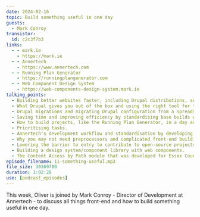 ```yaml
---
date: 2024-02-16
topic: Build something useful in one day
guests:
  - Mark Conroy
transistor:
  id: c2c3f7b3
links:
  - - mark.ie
    - https://mark.ie
  - - Annertech
    - https://www.annertech.com
  - - Running Plan Generator
    - https://runningplangenerator.com
  - - Web Component Design System
    - https://web-components-design-system.mark.ie
talking_points:
  - Building better websites faster, including Drupal distributions, such as LocalGov.
  - What Drupal gives you out of the box and using the right tool for the job.
  - Drupal migrations and migrating Drupal configuration from a spreadsheet.
  - Saving time and improving efficiency by standardising base builds with Docksal and Composer.
  - How to build projects, like the Running Plan Generator, in a day and training for 10Ks and marathons.
  - Prioritising tasks.
  - Annertech's development workflow and standardisation by developing on remote servers.
  - Why you may not need preprocessors and complicated front-end build tools, and reducing complexity using vanilla CSS, JavaScript and web components.
  - Lowering the barrier to entry to contribute to open-source projects.
  - Building a design system/component library with web components.
  - The Content Access by Path module that was developed for Essex County Council.
episode_filename: 11-something-useful.mp3
file_size: 30369780
duration: 1:02:28
use: [podcast_episodes]
---
```


This week, Oliver is joined by Mark Conroy - Director of Development at Annertech - to discuss all things front-end and how to build something useful in one day.
